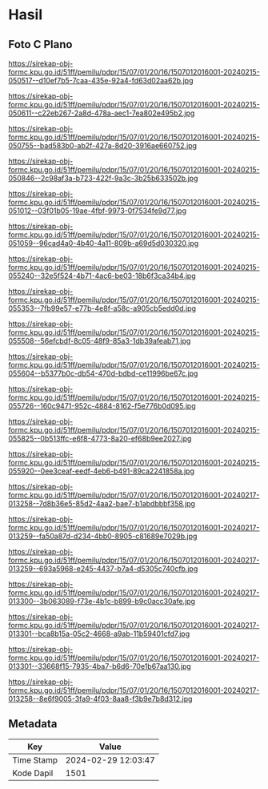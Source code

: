 # Hasil

## Foto C Plano

https://sirekap-obj-formc.kpu.go.id/51ff/pemilu/pdpr/15/07/01/20/16/1507012016001-20240215-050517--d10ef7b5-7caa-435e-92a4-fd63d02aa62b.jpg

https://sirekap-obj-formc.kpu.go.id/51ff/pemilu/pdpr/15/07/01/20/16/1507012016001-20240215-050611--c22eb267-2a8d-478a-aec1-7ea802e495b2.jpg

https://sirekap-obj-formc.kpu.go.id/51ff/pemilu/pdpr/15/07/01/20/16/1507012016001-20240215-050755--bad583b0-ab2f-427a-8d20-3916ae660752.jpg

https://sirekap-obj-formc.kpu.go.id/51ff/pemilu/pdpr/15/07/01/20/16/1507012016001-20240215-050846--2c98af3a-b723-422f-9a3c-3b25b633502b.jpg

https://sirekap-obj-formc.kpu.go.id/51ff/pemilu/pdpr/15/07/01/20/16/1507012016001-20240215-051012--03f01b05-19ae-4fbf-9973-0f7534fe9d77.jpg

https://sirekap-obj-formc.kpu.go.id/51ff/pemilu/pdpr/15/07/01/20/16/1507012016001-20240215-051059--96cad4a0-4b40-4a11-809b-a69d5d030320.jpg

https://sirekap-obj-formc.kpu.go.id/51ff/pemilu/pdpr/15/07/01/20/16/1507012016001-20240215-055240--32e5f524-4b71-4ac6-be03-18b6f3ca34b4.jpg

https://sirekap-obj-formc.kpu.go.id/51ff/pemilu/pdpr/15/07/01/20/16/1507012016001-20240215-055353--7fb99e57-e77b-4e8f-a58c-a905cb5edd0d.jpg

https://sirekap-obj-formc.kpu.go.id/51ff/pemilu/pdpr/15/07/01/20/16/1507012016001-20240215-055508--56efcbdf-8c05-48f9-85a3-1db39afeab71.jpg

https://sirekap-obj-formc.kpu.go.id/51ff/pemilu/pdpr/15/07/01/20/16/1507012016001-20240215-055604--b5377b0c-db54-470d-bdbd-ce11996be67c.jpg

https://sirekap-obj-formc.kpu.go.id/51ff/pemilu/pdpr/15/07/01/20/16/1507012016001-20240215-055726--160c9471-952c-4884-8162-f5e776b0d095.jpg

https://sirekap-obj-formc.kpu.go.id/51ff/pemilu/pdpr/15/07/01/20/16/1507012016001-20240215-055825--0b513ffc-e6f8-4773-8a20-ef68b9ee2027.jpg

https://sirekap-obj-formc.kpu.go.id/51ff/pemilu/pdpr/15/07/01/20/16/1507012016001-20240215-055920--0ee3ceaf-eedf-4eb6-b491-89ca2241858a.jpg

https://sirekap-obj-formc.kpu.go.id/51ff/pemilu/pdpr/15/07/01/20/16/1507012016001-20240217-013258--7d8b36e5-85d2-4aa2-bae7-b1abdbbbf358.jpg

https://sirekap-obj-formc.kpu.go.id/51ff/pemilu/pdpr/15/07/01/20/16/1507012016001-20240217-013259--fa50a87d-d234-4bb0-8905-c81689e7029b.jpg

https://sirekap-obj-formc.kpu.go.id/51ff/pemilu/pdpr/15/07/01/20/16/1507012016001-20240217-013259--693a5968-e245-4437-b7a4-d5305c740cfb.jpg

https://sirekap-obj-formc.kpu.go.id/51ff/pemilu/pdpr/15/07/01/20/16/1507012016001-20240217-013300--3b063089-f73e-4b1c-b899-b9c0acc30afe.jpg

https://sirekap-obj-formc.kpu.go.id/51ff/pemilu/pdpr/15/07/01/20/16/1507012016001-20240217-013301--bca8b15a-05c2-4668-a9ab-11b59401cfd7.jpg

https://sirekap-obj-formc.kpu.go.id/51ff/pemilu/pdpr/15/07/01/20/16/1507012016001-20240217-013301--33668f15-7935-4ba7-b6d6-70e1b67aa130.jpg

https://sirekap-obj-formc.kpu.go.id/51ff/pemilu/pdpr/15/07/01/20/16/1507012016001-20240217-013258--8e6f9005-3fa9-4f03-8aa8-f3b9e7b8d312.jpg


## Metadata

| Key        | Value               |
| ---------- | ------------------- |
| Time Stamp | 2024-02-29 12:03:47 |
| Kode Dapil | 1501                |




